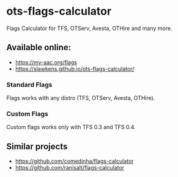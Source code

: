 # ots-flags-calculator

Flags Calculator for TFS, OTServ, Avesta, OTHire and many more.

## Available online:
- https://my-aac.org/flags
- https://slawkens.github.io/ots-flags-calculator/

### Standard Flags
Flags works with any distro (TFS, OTServ, Avesta, OTHire).

### Custom Flags
Custom flags works only with TFS 0.3 and TFS 0.4.

## Similar projects
- https://github.com/comedinha/flags-calculator
- https://github.com/ranisalt/flags-calculator
